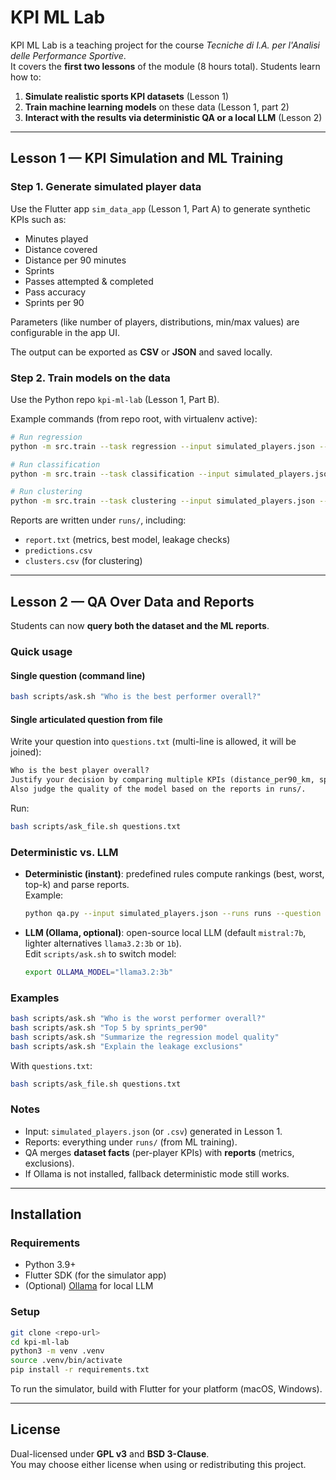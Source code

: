# KPI ML Lab

KPI ML Lab is a teaching project for the course *Tecniche di I.A. per l'Analisi delle Performance Sportive*.  
It covers the **first two lessons** of the module (8 hours total). Students learn how to:

1. **Simulate realistic sports KPI datasets** (Lesson 1)
2. **Train machine learning models** on these data (Lesson 1, part 2)
3. **Interact with the results via deterministic QA or a local LLM** (Lesson 2)

---

## Lesson 1 — KPI Simulation and ML Training

### Step 1. Generate simulated player data

Use the Flutter app `sim_data_app` (Lesson 1, Part A) to generate synthetic KPIs such as:
- Minutes played
- Distance covered
- Distance per 90 minutes
- Sprints
- Passes attempted & completed
- Pass accuracy
- Sprints per 90

Parameters (like number of players, distributions, min/max values) are configurable in the app UI.

The output can be exported as **CSV** or **JSON** and saved locally.

### Step 2. Train models on the data

Use the Python repo `kpi-ml-lab` (Lesson 1, Part B).

Example commands (from repo root, with virtualenv active):

```bash
# Run regression
python -m src.train --task regression --input simulated_players.json --target distance_km --outdir runs/reg_distance

# Run classification
python -m src.train --task classification --input simulated_players.json --label-rule high_sprinter --outdir runs/cls_sprinter

# Run clustering
python -m src.train --task clustering --input simulated_players.json --features distance_per90_km sprints_per90 --clusters 3 --outdir runs/cluster_3
```

Reports are written under `runs/`, including:
- `report.txt` (metrics, best model, leakage checks)
- `predictions.csv`
- `clusters.csv` (for clustering)

---

## Lesson 2 — QA Over Data and Reports

Students can now **query both the dataset and the ML reports**.

### Quick usage

#### Single question (command line)
```bash
bash scripts/ask.sh "Who is the best performer overall?"
```

#### Single articulated question from file
Write your question into `questions.txt` (multi-line is allowed, it will be joined):

```txt
Who is the best player overall?
Justify your decision by comparing multiple KPIs (distance_per90_km, sprints_per90, pass accuracy).
Also judge the quality of the model based on the reports in runs/.
```

Run:
```bash
bash scripts/ask_file.sh questions.txt
```

### Deterministic vs. LLM

- **Deterministic (instant)**: predefined rules compute rankings (best, worst, top-k) and parse reports.  
  Example:
  ```bash
  python qa.py --input simulated_players.json --runs runs --question "best performer overall" --no-llm
  ```

- **LLM (Ollama, optional)**: open-source local LLM (default `mistral:7b`, lighter alternatives `llama3.2:3b` or `1b`).  
  Edit `scripts/ask.sh` to switch model:
  ```bash
  export OLLAMA_MODEL="llama3.2:3b"
  ```

### Examples

```bash
bash scripts/ask.sh "Who is the worst performer overall?"
bash scripts/ask.sh "Top 5 by sprints_per90"
bash scripts/ask.sh "Summarize the regression model quality"
bash scripts/ask.sh "Explain the leakage exclusions"
```

With `questions.txt`:
```bash
bash scripts/ask_file.sh questions.txt
```

### Notes

- Input: `simulated_players.json` (or `.csv`) generated in Lesson 1.  
- Reports: everything under `runs/` (from ML training).  
- QA merges **dataset facts** (per-player KPIs) with **reports** (metrics, exclusions).  
- If Ollama is not installed, fallback deterministic mode still works.

---

## Installation

### Requirements
- Python 3.9+
- Flutter SDK (for the simulator app)
- (Optional) [Ollama](https://ollama.com/) for local LLM

### Setup
```bash
git clone <repo-url>
cd kpi-ml-lab
python3 -m venv .venv
source .venv/bin/activate
pip install -r requirements.txt
```

To run the simulator, build with Flutter for your platform (macOS, Windows).

---

## License

Dual-licensed under **GPL v3** and **BSD 3-Clause**.  
You may choose either license when using or redistributing this project.
